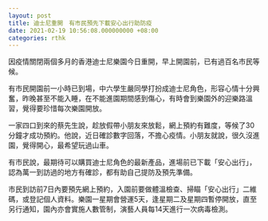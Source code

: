 ```yaml
---
layout: post
title: 迪士尼重開　有市民預先下載安心出行助防疫
date: 2021-02-19 10:56:08.000000000 +08:00
categories: rthk
---
```


因疫情關閉兩個多月的香港迪士尼樂園今日重開，早上開園前，已有過百名市民等候。

有市民開園前一小時已到場，中六學生嚴同學打扮成迪士尼角色，形容心情十分興奮，昨晚甚至不能入睡，在不能進園期間感到傷心，有時會到樂園外的迎樂路溫習，覺得要珍惜每次樂園開放。

一家四口到來的蔡先生說，趁放假帶小朋友來放鬆，網上預約有難度，等候了30分鐘才成功預約。他說，近日確診數字回落，不擔心疫情。小朋友就說，很久沒進園，覺得開心，最希望玩過山車。

有市民說，最期待可以購買迪士尼角色的最新產品，進場前已下載「安心出行」，認為萬一到訪過的地方有確診，都有助自己提防及預先準備。

市民到訪前7日內要預先網上預約，入園前要做體溫檢查、掃瞄「安心出行」二維碼，或登記個人資料。樂園一星期會營運5天，逢星期二及星期四暫停開放，直至另行通知，園內亦會實施人數管制，演藝人員每14天進行一次病毒檢測。
